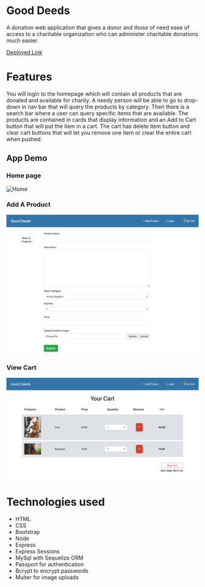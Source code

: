 # Good Deeds
A donation web application that gives a donor and those of need ease of access to a charitable organization who can administer charitable donations much easier.

[Deployed Link](https://good-deeds-1.herokuapp.com/)

# Features
You will login to the homepage which will contain all products that are donated and available for charity. A needy person will be able to go to drop-down in nav bar that will query the products by category.  Then there is a search bar where a user can query specific items that are available. The products are contained in cards that display information and an Add to Cart button that will put the item in a cart. The cart has delete item button and clear cart buttons that will let you remove one item or clear the entire cart when pushed.  


## App Demo

### Home page 
![Home](home-good-deeds.jpg)

### Add A Product
![Add](add-good-deeds.png)

### View Cart
![Cart](cart-good-deeds.png)

# Technologies used
* HTML
* CSS
* Bootstrap
* Node
* Express
* Express Sessions
* MySql with Sequelize ORM
* Passport for authentication 
* Bcrypt to encrypt passwords 
* Multer for image uploads


